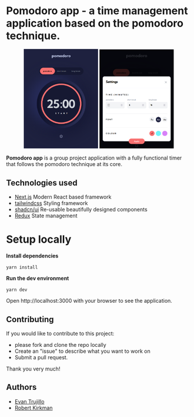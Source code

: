 # Pomodoro app - a time management application based on the pomodoro technique.

<p align="center">

<img  src="image.png" width=40% height=40%>

<img  src="image-1.png" width=40% height=40%>
</p>

**Pomodoro app** is a group project application with a fully functional timer that follows the pomodoro technique at its core.

## Technologies used
* [Next.js](https://nextjs.org/) Modern React based framework
* [tailwindcss](https://tailwindcss.com/) Styling framework
* [shadcn/ui](https://ui.shadcn.com/) Re-usable beautifully designed components
* [Redux](https://redux.js.org/) State management


# Setup locally

**Install dependencies**
```
yarn install
```

**Run the dev environment**
```
yarn dev
```

Open http://localhost:3000 with your browser to see the application.


## Contributing

If you would like to contribute to this project:
* please fork and clone the repo locally
* Create an "issue" to describe what you want to work on
* Submit a pull request.

Thank you very much!


## Authors

* [Evan Trujillo](https://github.com/evomatic)
* [Robert Kirkman](https://github.com/blue2wo)
